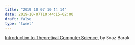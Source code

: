 ```yaml
---
title: "2019 10 07 10 44 14"
date: 2019-10-07T10:44:15+02:00
draft: false
type: "tweet"
---
```

[Introduction to Theoretical Computer Science](https://introtcs.org/public/index.html), by Boaz Barak.

